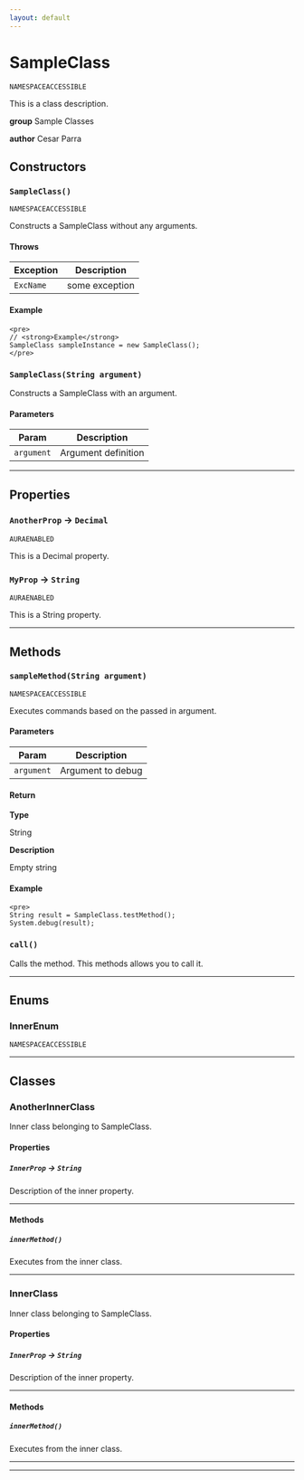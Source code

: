 ```yaml
---
layout: default
---
```


# SampleClass

`NAMESPACEACCESSIBLE`

This is a class description.

**group** Sample Classes

**author** Cesar Parra

## Constructors

### `SampleClass()`

`NAMESPACEACCESSIBLE`

Constructs a SampleClass without any arguments.

#### Throws

|Exception|Description|
|---|---|
|`ExcName`|some exception|

#### Example

```apex
<pre>
// <strong>Example</strong>
SampleClass sampleInstance = new SampleClass();
</pre>
```

### `SampleClass(String argument)`

Constructs a SampleClass with an argument.

#### Parameters

|Param|Description|
|---|---|
|`argument`|Argument definition|

---

## Properties

### `AnotherProp` → `Decimal`

`AURAENABLED`

This is a Decimal property.

### `MyProp` → `String`

`AURAENABLED`

This is a String property.

---

## Methods

### `sampleMethod(String argument)`

`NAMESPACEACCESSIBLE`

Executes commands based on the passed in argument.

#### Parameters

|Param|Description|
|---|---|
|`argument`|Argument to debug|

#### Return

**Type**

String

**Description**

Empty string

#### Example

```apex
<pre>
String result = SampleClass.testMethod();
System.debug(result);
```

### `call()`

Calls the method. This methods allows you to call it.

---

## Enums

### InnerEnum

`NAMESPACEACCESSIBLE`

---

## Classes

### AnotherInnerClass

Inner class belonging to SampleClass.

#### Properties

##### `InnerProp` → `String`

Description of the inner property.

---

#### Methods

##### `innerMethod()`

Executes from the inner class.

---

### InnerClass

Inner class belonging to SampleClass.

#### Properties

##### `InnerProp` → `String`

Description of the inner property.

---

#### Methods

##### `innerMethod()`

Executes from the inner class.

---

---
